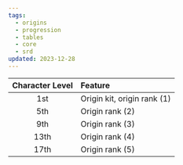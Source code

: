 ```yaml
---
tags:
  - origins
  - progression
  - tables
  - core
  - srd
updated: 2023-12-28
---
```

| Character Level | Feature                     |
| :-------------: | :-------------------------- |
|       1st       | Origin kit, origin rank (1) |
|       5th       | Origin rank (2)             |
|       9th       | Origin rank (3)             |
|      13th       | Origin rank (4)             |
|      17th       | Origin rank (5)             |